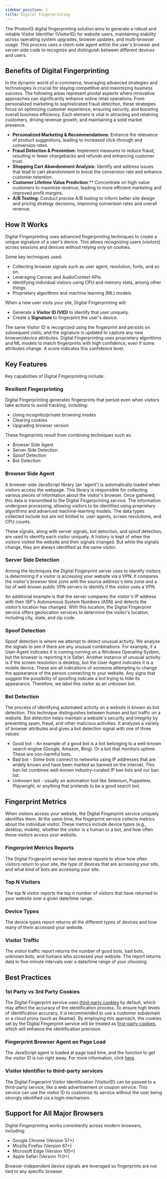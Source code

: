 ```yaml
---
sidebar_position: 1
title: Digital Fingerprinting
---
```


The PhotonIQ digital fingerprinting solution aims to generate a robust and reliable Visitor Identifier (VisitorID) for website users, maintaining stability across operating system upgrades, browser updates, and multi-browser usage. This process uses a client-side agent within the user's browser and server-side code to recognize and distinguish between different devices and users.

## Benefits of Digital Fingerprinting

In the dynamic world of e-commerce, leveraging advanced strategies and technologies is crucial for staying competitive and maximizing business success. The following areas represent pivotal aspects where innovative approaches can significantly enhance online retail operations. From personalized marketing to sophisticated fraud detection, these strategies focus on optimizing customer experience, ensuring security, and boosting overall business efficiency. Each element is vital in attracting and retaining customers, driving revenue growth, and maintaining a solid market presence.

- **Personalized Marketing & Recommendations:** Enhance the relevance of product suggestions, leading to increased click-through and conversion rates.
- **Fraud Detection & Prevention:** Implement measures to reduce fraud, resulting in fewer chargebacks and refunds and enhancing customer trust.
- **Shopping Cart Abandonment Analysis:** Identify and address issues that lead to cart abandonment to boost the conversion rate and enhance customer retention.
- **Customer Lifetime Value Prediction**:\*\* Concentrate on high-value customers to maximize revenue, leading to more efficient marketing and improved profit margins.
- **A/B Testing:** Conduct precise A/B testing to inform better site design and pricing strategy decisions, improving conversion rates and overall revenue.

## How It Works

Digital Fingerprinting uses advanced fingerprinting techniques to create a unique signature of a user's device. This allows recognizing users (visitors) across sessions and devices without relying only on cookies.

Some key techniques used:

- Collecting browser signals such as user agent, resolution, fonts, and so on.
- Leveraging Canvas and AudioContext APIs.
- Identifying individual visitors using CPU and memory stats, among other things.
- Proprietary algorithms and machine learning (ML) models.

When a new user visits your site, Digital Fingerprinting will:

- Generate a **Visitor ID (VID)** to identify that user uniquely.
- Create a **Signature** to fingerprint the user's device.

The same Visitor ID is recognized using the fingerprint and persists on subsequent visits, and the signature is updated to capture any new browser/device attributes. Digital Fingerprinting uses proprietary algorithms and ML models to match fingerprints with high confidence, even if some attributes change. A score indicates this confidence level.

## Key Features​

Key capabilities of Digital Fingerprinting include:

### Resilient Fingerprinting​

Digital Fingerprinting generates fingerprints that persist even when visitors take actions to avoid tracking, including:

- Using incognito/private browsing modes
- Clearing cookies
- Upgrading browser version

These fingerprints result from combining techniques such as:

- Browser Side Agent
- Server Side Detection
- Spoof Detection
- Bot Detection

### Browser Side Agent

A browser-side JavaScript library (an 'agent') is automatically loaded when visitors access the webpage. This library is responsible for collecting various pieces of information about the visitor's browser. Once gathered, this data is transmitted to the Digital Fingerprinting service. The information undergoes processing, allowing visitors to be identified using proprietary algorithms and advanced machine-learning models. The data types collected include but are not limited to, user agents, screen resolutions, and CPU counts.

These signals, along with server signals, bot detection, and spoof detection, are used to identify each visitor uniquely. A history is kept of when the visitors visited the website and their signals changed. But while the signals change, they are always identified as the same visitor.

### Server Side Detection

Among the techniques the Digital Fingerprint server uses to identify visitors is determining if a visitor is accessing your website via a VPN. It compares the visitor's browser time zone with the source address's time zone and a list of well-known public VPN servers to identify if the visitor uses a VPN.

An additional example is that the server compares the visitor's IP address with their ISP's Autonomous System Numbers (ASN) and detects the visitor’s location has changed. With this location, the Digital Fingerprint service offers geolocation services to determine the visitor's location, including city, state, and zip code.

### Spoof Detection

Spoof detection is where we attempt to detect unusual activity. We analyze the signals to see if there are any unusual combinations. For example, if a User-Agent indicates it is coming running on a Windows Operating System, but the browser is reporting it is Safari. Another instance of unusual activity is if the screen resolution is desktop, but the User-Agent indicates it is a mobile device. These are all indications of someone attempting to change the appearance of the person connecting to your website. Any signs that suggest the possibility of spoofing indicate a bot trying to hide its appearance. Therefore, we label this visitor as an unknown bot.

### Bot Detection

The process of identifying automated activity on a website is known as bot detection. This technique distinguishes between human and bot traffic on a website. Bot detection helps maintain a website's security and integrity by preventing spam, fraud, and other malicious activities. It analyzes a variety of browser attributes and gives a bot detection signal with one of three values:

- Good bot - An example of a good bot is a bot belonging to a well-known search engine (Google, Amazon, Bing). Or a bot that monitors uptime. These are non-harmful bots.
- Bad bot - Some bots connect to networks using IP addresses that are widely known and have been marked as banned on the internet. This ban list combines well-known industry-curated IP ban lists and our ban list.
- Unknown bot - usually an automation tool like Selenium, Puppeteer, Playwright, or anything that pretends to be a good search bot.

## Fingerprint Metrics

When visitors access your website, the Digital Fingerprint service uniquely identifies them. At the same time, the fingerprint service collects metrics about the individual visitor. These metrics include device types (e.g., desktop, mobile), whether the visitor is a human or a bot, and how often these visitors access your website.

### Fingerprint Metrics Reports

The Digital Fingerprint service has several reports to show how often visitors return to your site, the type of devices that are accessing your site, and what kind of bots are accessing your site.

### Top N Visitors

The top N visitor reports the top n number of visitors that have returned to your website over a given date/time range.

### Device Types

The device types report returns all the different types of devices and how many of them accessed your website.

### Visitor Traffic

The visitor traffic report returns the number of good bots, bad bots, unknown bots, and humans who accessed your website. The report returns data in five-minute intervals over a date/time range of your choosing.

## Best Practices

### 1st Party vs 3rd Party Cookies

The Digital Fingerprint service uses [third-party cookies](first-third-party-cookie) by default, which may affect the accuracy of the identification process. To ensure high levels of identification accuracy, it is recommended to use a customer subdomain or a cloud proxy (such as Akamai). By employing this approach, the cookies set by the Digital Fingerprint service will be treated as [first-party cookies](first-third-party-cookie), which will enhance the identification precision.

### Fingerprint Browser Agent on Page Load

The JavaScript agent is loaded at page load time, and the function to get the visitor ID is run right away. For more information, click [here]().

### Visitor Identifier to third-party services

The Digital Fingerprint Visitor Identification (VisitorID) can be passed to a third-party service, like a web advertisement or coupon service. This service can use the visitor ID to customize its service without the user being strongly identified via a login mechanism.

## Support for All Major Browsers

Digital Fingerprinting works consistently across modern browsers, including:

- Google Chrome (Version 57+)
- Mozilla Firefox (Version 67+)
- Microsoft Edge (Version 105+)
- Apple Safari (Version 11.0+)

Browser-independent device signals are leveraged so fingerprints are not tied to any specific browser.
